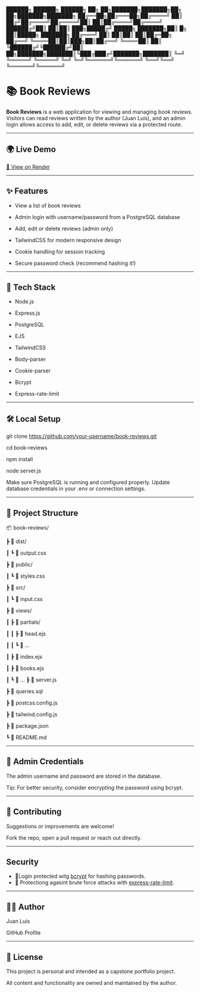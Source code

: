 ██████╗  ██████╗  ██████╗ ██╗  ██╗███████╗███████╗██╗    ██╗███████╗███████╗
██╔══██╗██╔═══██╗██╔════╝ ██║ ██╔╝██╔════╝██╔════╝██║    ██║██╔════╝██╔════╝
██████╔╝██║   ██║██║  ███╗█████╔╝ █████╗  ███████╗██║ █╗ ██║█████╗  ███████╗
██╔═══╝ ██║   ██║██║   ██║██╔═██╗ ██╔══╝  ╚════██║██║███╗██║██╔══╝  ╚════██║
██║     ╚██████╔╝╚██████╔╝██║  ██╗███████╗███████║╚███╔███╔╝███████╗███████║
╚═╝      ╚═════╝  ╚═════╝ ╚═╝  ╚═╝╚══════╝╚══════╝ ╚══╝╚══╝ ╚══════╝╚══════╝

# 📚 Book Reviews

**Book Reviews** is a web application for viewing and managing book reviews.  
Visitors can read reviews written by the author (Juan Luis), and an admin login allows access to add, edit, or delete reviews via a protected route.

---

## 🌍 Live Demo

[🔗 View on Render]([https://your-render-link.com](https://book-reviews-jg5o.onrender.com/))

---

## ✨ Features

- View a list of book reviews

- Admin login with username/password from a PostgreSQL database

- Add, edit or delete reviews (admin only)

- TailwindCSS for modern responsive design

- Cookie handling for session tracking

- Secure password check (recommend hashing it!)


---

## 🧰 Tech Stack

- Node.js

- Express.js

- PostgreSQL

- EJS

- TailwindCSS

- Body-parser

- Cookie-parser

- Bcrypt

- Express-rate-limit

---

## 🛠️ Local Setup

git clone https://github.com/your-username/book-reviews.git

cd book-reviews

npm install

node server.js

Make sure PostgreSQL is running and configured properly. Update database credentials in your .env or connection settings.

---

## 📂 Project Structure


📦 book-reviews/

 ┣ 📂 dist/

 ┃ ┗ 📄 output.css

 ┣ 📂 public/

 ┃ ┗ 📄 styles.css

 ┣ 📂 src/

 ┃ ┗ 📄 input.css

 ┣ 📂 views/

 ┃ ┣ 📂 partials/

 ┃ ┃ ┣ 📄 head.ejs

 ┃ ┃ ┗ 📄 ...

 ┃ ┣ 📄 index.ejs


 ┃ ┣ 📄 books.ejs

 ┃ ┗ 📄 ...
 ┣ 📄 server.js

 ┣ 📄 queries.sql

 ┣ 📄 postcss.config.js

 ┣ 📄 tailwind.config.js

 ┣ 📄 package.json

 ┗ 📄 README.md

---

## 🔐 Admin Credentials

The admin username and password are stored in the database.

Tip: For better security, consider encrypting the password using bcrypt.

---

## 🤝 Contributing

Suggestions or improvements are welcome!

Fork the repo, open a pull request or reach out directly.

---

## Security

- 🔐Login protected witg [bcrypt](https://www.npmjs.com/package/bcrypt) for hashing passwords.
- 🚫 Protectiong agasint brute force attacks with [express-rate-limit](https://www.npmjs.com/package/express-rate-limit).

---
 ## 👨‍💻 Author


Juan Luis

GitHub Profile

---
##  📜 License


This project is personal and intended as a capstone portfolio project.

All content and functionality are owned and maintained by the author.

